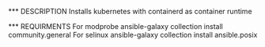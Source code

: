 *** DESCRIPTION
Installs kubernetes with containerd as container runtime

*** REQUIRMENTS 
For modprobe
ansible-galaxy collection install community.general
For selinux
ansible-galaxy collection install ansible.posix

